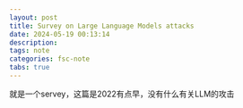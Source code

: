 ```yaml
---
layout: post
title: Survey on Large Language Models attacks
date: 2024-05-19 00:13:14
description: 
tags: note
categories: fsc-note
tabs: true
---
```


就是一个servey，这篇是2022有点早，没有什么有关LLM的攻击
